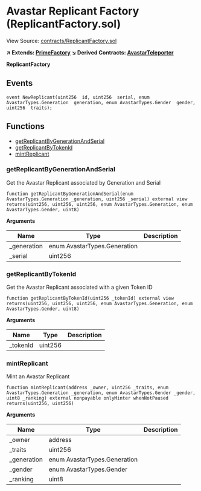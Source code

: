 # Avastar Replicant Factory (ReplicantFactory.sol)

View Source: [contracts/ReplicantFactory.sol](contracts/ReplicantFactory.sol)

**↗ Extends: [PrimeFactory](PrimeFactory.md)**
**↘ Derived Contracts: [AvastarTeleporter](AvastarTeleporter.md)**

**ReplicantFactory**

## Events

```solidity
event NewReplicant(uint256  id, uint256  serial, enum AvastarTypes.Generation  generation, enum AvastarTypes.Gender  gender, uint256  traits);
```

## Functions

- [getReplicantByGenerationAndSerial](#getreplicantbygenerationandserial)
- [getReplicantByTokenId](#getreplicantbytokenid)
- [mintReplicant](#mintreplicant)

### getReplicantByGenerationAndSerial

Get the Avastar Replicant associated by Generation and Serial

```solidity
function getReplicantByGenerationAndSerial(enum AvastarTypes.Generation _generation, uint256 _serial) external view
returns(uint256, uint256, uint256, enum AvastarTypes.Generation, enum AvastarTypes.Gender, uint8)
```

**Arguments**

| Name        | Type           | Description  |
| ------------- |------------- | -----|
| _generation | enum AvastarTypes.Generation |  | 
| _serial | uint256 |  | 

### getReplicantByTokenId

Get the Avastar Replicant associated with a given Token ID

```solidity
function getReplicantByTokenId(uint256 _tokenId) external view
returns(uint256, uint256, uint256, enum AvastarTypes.Generation, enum AvastarTypes.Gender, uint8)
```

**Arguments**

| Name        | Type           | Description  |
| ------------- |------------- | -----|
| _tokenId | uint256 |  | 

### mintReplicant

Mint an Avastar Replicant

```solidity
function mintReplicant(address _owner, uint256 _traits, enum AvastarTypes.Generation _generation, enum AvastarTypes.Gender _gender, uint8 _ranking) external nonpayable onlyMinter whenNotPaused 
returns(uint256, uint256)
```

**Arguments**

| Name        | Type           | Description  |
| ------------- |------------- | -----|
| _owner | address |  | 
| _traits | uint256 |  | 
| _generation | enum AvastarTypes.Generation |  | 
| _gender | enum AvastarTypes.Gender |  | 
| _ranking | uint8 |  | 

